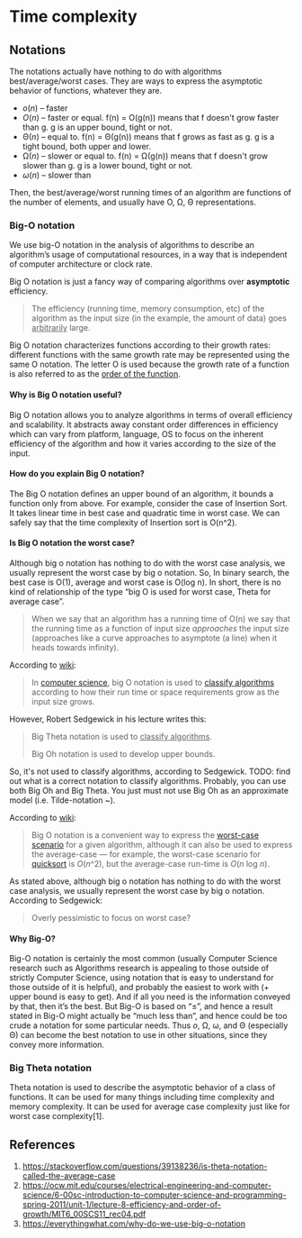 # Time complexity

## Notations

The notations actually have nothing to do with algorithms best/average/worst cases. They are ways to express the asymptotic behavior of functions, whatever they are.

- *o*(*n*) – faster   
- *O*(*n*) – faster or equal. f(n) = O(g(n)) means that f doesn't grow faster than g. g is an upper bound, tight or not.
- Θ(*n*) – equal to. f(n) = Θ(g(n)) means that f grows as fast as g. g is a tight bound, both upper and lower.
- Ω(*n*) – slower or equal to. f(n) = Ω(g(n)) means that f doesn't grow slower than g. g is a lower bound, tight or not.
- *ω*(*n*) – slower than

Then, the best/average/worst running times of an algorithm are functions of the number of elements, and usually have O, Ω, Θ representations.

### Big-O notation

We use big-O notation in the analysis of algorithms to describe an algorithm’s usage of computational resources, in a way that is independent of computer architecture or clock rate.

Big O notation is just a fancy way of comparing algorithms over **asymptotic** efficiency.

> The efficiency (running time, memory consumption, etc) of the algorithm as the input size (in the example, the amount of data) goes <u>arbitrarily</u> large.

Big O notation characterizes functions according to their growth rates: different functions with the same growth rate may be represented using the same O notation. The letter O is used because the growth rate of a function is also referred to as the <u>order of the function</u>.

#### Why is Big O notation useful?

Big O notation allows you to analyze algorithms in terms of overall efficiency and scalability. It abstracts away constant order differences in efficiency which can vary from platform, language, OS to focus on the inherent efficiency of the algorithm and how it varies according to the size of the input.

#### How do you explain Big O notation?

The Big O notation defines an upper bound of an algorithm, it bounds a function only from above. For example, consider the case of Insertion Sort. It takes linear time in best case and quadratic time in worst case. We can safely say that the time complexity of Insertion sort is O(n^2).

#### Is Big O notation the worst case?

Although big o notation has nothing to do with the worst case analysis, we usually represent the worst case by big o notation. So, In binary search, the best case is O(1), average and worst case is O(log n). In short, there is no kind of relationship of the type “big O is used for worst case, Theta for average case”.

> When we say that an algorithm has a running time of O(n) we say that the running time as a function of input size *approaches* the input size (approaches like a curve approaches to asymptote (a line) when it heads towards infinity).

According to [wiki](https://en.wikipedia.org/wiki/Big_O_notation):

> In [computer science](https://en.wikipedia.org/wiki/Computer_science), big O notation is used to [classify algorithms](https://en.wikipedia.org/wiki/Computational_complexity_theory) according to how their run time or space requirements grow as the input size grows.

However, Robert Sedgewick in his lecture writes this:

> Big Theta notation is used to <u>classify algorithms</u>.
>
> Big Oh notation is used to develop upper bounds.

So, it's not used to classify algorithms, according to Sedgewick. TODO: find out what is a correct notation to classify algorithms. Probably, you can use both Big Oh and Big Theta. You just must not use Big Oh as an approximate model (i.e. Tilde-notation ~).

According to [wiki](https://en.wikipedia.org/wiki/Analysis_of_algorithms#Orders_of_growth):

> Big O notation is a convenient way to express the [worst-case scenario](https://en.wikipedia.org/wiki/Best,_worst_and_average_case) for a given algorithm, although it can also be used to express the average-case — for example, the worst-case scenario for [quicksort](https://en.wikipedia.org/wiki/Quicksort) is *O*(*n*^2), but the average-case run-time is *O*(*n* log *n*).

As stated above, although big o notation has nothing to do with the worst case analysis, we usually represent the worst case by big o notation. According to Sedgewick:

> Overly pessimistic to focus on worst case?

#### Why Big-O?

Big-O notation is certainly the most common (usually Computer Science research such as Algorithms research is appealing to those outside of strictly Computer Science, using notation that is easy to understand for those outside of it is helpful), and probably the easiest to work with (+ upper bound is easy to get). And if all you need is the information conveyed by that, then it’s the best. But Big-O is based on “≤”, and hence a result stated in Big-O might actually be “much less than”, and hence could be too crude a notation for some particular needs. Thus *o*, Ω, ω, and Θ (especially Θ) can become the best notation to use in other situations, since they convey more information.

### Big Theta notation

Theta notation is used to describe the asymptotic behavior of a class of functions. It can be used for many things including time complexity and memory complexity. It can be used for average case complexity just like for worst case complexity[1].

## References

1. https://stackoverflow.com/questions/39138236/is-theta-notation-called-the-average-case
2. https://ocw.mit.edu/courses/electrical-engineering-and-computer-science/6-00sc-introduction-to-computer-science-and-programming-spring-2011/unit-1/lecture-8-efficiency-and-order-of-growth/MIT6_00SCS11_rec04.pdf
3. https://everythingwhat.com/why-do-we-use-big-o-notation